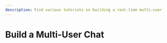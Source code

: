 ```yaml
---
description: Find various tutorials on building a real-time multi-user chat.
---
```


# Build a Multi-User Chat

<Card
  title="JavaScript"
  h="2"
  text="Build a multi-user chat application with vanilla JavaScript."
  url="/guides/real-time/chat/javascript"
  icon="/icons/js.svg" />

<Card
  title="Vue.js"
  h="2"
  text="Build a multi-user chat application with Vue.js."
  url="/guides/real-time/chat/vue"
  icon="/icons/vue.svg" />

<Card
  title="React.js"
  h="2"
  text="Build a multi-user chat application with React.js."
  url="/guides/real-time/chat/react"
  icon="/icons/react.svg" />

